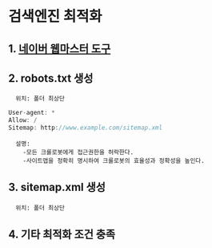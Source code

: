 # 검색엔진 최적화



## 1. [네이버 웹마스터 도구](https://searchadvisor.naver.com/console/board)



## 2. robots.txt 생성

      위치: 폴더 최상단 

```java
User-agent: *
Allow: /
Sitemap: http://www.example.com/sitemap.xml
```

      설명: 
      	-모든 크롤로봇에게 접근권한을 허락한다.
    	-사이트맵을 정확히 명시하여 크롤로봇의 효율성과 정확성을 높인다.



## 3. sitemap.xml 생성

      위치: 폴더 최상단



## 4. 기타 최적화 조건 충족